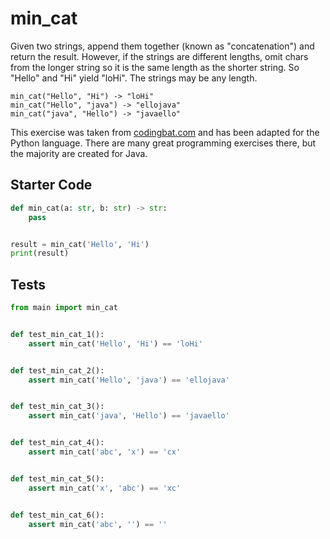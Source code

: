 # min_cat





Given two strings, append them together (known as "concatenation") and return the result. However, if the strings are different lengths, omit chars from the longer string so it is the same length as the shorter string. So "Hello" and "Hi" yield "loHi". The strings may be any length.

```
min_cat("Hello", "Hi") -> "loHi"
min_cat("Hello", "java") -> "ellojava"
min_cat("java", "Hello") -> "javaello"
```

This exercise was taken from [codingbat.com](https://codingbat.com/prob/p105745) and has been adapted for the Python language. There are many great programming exercises there, but the majority are created for Java.

## Starter Code
```python
def min_cat(a: str, b: str) -> str:
    pass


result = min_cat('Hello', 'Hi')
print(result)
```

## Tests
```python
from main import min_cat


def test_min_cat_1():
    assert min_cat('Hello', 'Hi') == 'loHi'


def test_min_cat_2():
    assert min_cat('Hello', 'java') == 'ellojava'


def test_min_cat_3():
    assert min_cat('java', 'Hello') == 'javaello'


def test_min_cat_4():
    assert min_cat('abc', 'x') == 'cx'


def test_min_cat_5():
    assert min_cat('x', 'abc') == 'xc'


def test_min_cat_6():
    assert min_cat('abc', '') == ''
```
